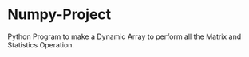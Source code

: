 # Numpy-Project
Python Program to make a Dynamic Array to perform all the Matrix and Statistics Operation.
